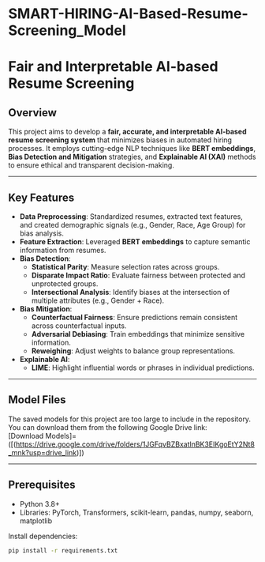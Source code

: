 # SMART-HIRING-AI-Based-Resume-Screening_Model
# Fair and Interpretable AI-based Resume Screening

## Overview

This project aims to develop a **fair, accurate, and interpretable AI-based resume screening system** that minimizes biases in automated hiring processes. It employs cutting-edge NLP techniques like **BERT embeddings**, **Bias Detection and Mitigation** strategies, and **Explainable AI (XAI)** methods to ensure ethical and transparent decision-making.

---

## Key Features

- **Data Preprocessing**: Standardized resumes, extracted text features, and created demographic signals (e.g., Gender, Race, Age Group) for bias analysis.
- **Feature Extraction**: Leveraged **BERT embeddings** to capture semantic information from resumes.
- **Bias Detection**:
  - **Statistical Parity**: Measure selection rates across groups.
  - **Disparate Impact Ratio**: Evaluate fairness between protected and unprotected groups.
  - **Intersectional Analysis**: Identify biases at the intersection of multiple attributes (e.g., Gender + Race).
- **Bias Mitigation**:
  - **Counterfactual Fairness**: Ensure predictions remain consistent across counterfactual inputs.
  - **Adversarial Debiasing**: Train embeddings that minimize sensitive information.
  - **Reweighing**: Adjust weights to balance group representations.
- **Explainable AI**:
  - **LIME**: Highlight influential words or phrases in individual predictions.
---


## Model Files
The saved models for this project are too large to include in the repository.  
You can download them from the following Google Drive link:  
[Download Models]= 
      ([(https://drive.google.com/drive/folders/1JGFqvBZBxatlnBK3EIKgoEtY2Nt8_mnk?usp=drive_link)])


---

## Prerequisites

- Python 3.8+
- Libraries: PyTorch, Transformers, scikit-learn, pandas, numpy, seaborn, matplotlib

Install dependencies:
```bash
pip install -r requirements.txt
